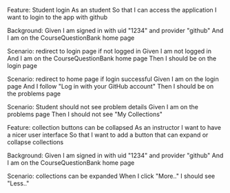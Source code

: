 Feature: Student login
    As an student
    So that I can access the application
	  I want to login to the app with github

Background:
  	Given I am signed in with uid "1234" and provider "github"
	  And I am on the CourseQuestionBank home page

Scenario: redirect to login page if not logged in
	  Given I am not logged in
	  And I am on the CourseQuestionBank home page
	  Then I should be on the login page

Scenario: redirect to home page if login successful
	  Given I am on the login page
	  And I follow "Log in with your GitHub account"
	  Then I should be on the problems page

Scenario: Student should not see problem details
	Given I am on the problems page
    Then I should not see "My Collections"





Feature: collection buttons can be collapsed
	As an instructor
	I want to have a nicer user interface
	So that I want to add a button that can expand or collapse collections

Background:
	Given I am signed in with uid "1234" and provider "github"
	And I am on the CourseQuestionBank home page

Scenario: collections can be expanded
  When I click "More.." I should see "Less.."
